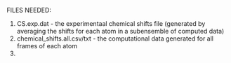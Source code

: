 
FILES NEEDED:
1) CS.exp.dat - the experimentaal chemical shifts file (generated by averaging the shifts for each atom in a subensemble of computed data)
2) chemical_shifts.all.csv/txt - the computational data generated for all frames of each atom
3) 

